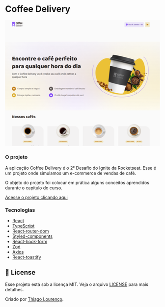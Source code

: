# Coffee Delivery

<div>
  <img src="./github/coffee_delivery.png">
</div>

### O projeto

A aplicação Coffee Delivery é o 2° Desafio do Ignite da Rocketseat. Esse é um projeto onde simulamos um e-commerce de vendas de café.

O objeto do projeto foi colocar em prática alguns conceitos aprendidos durante o capitulo do curso.

[Acesse o projeto clicando aqui](https://coffee-delivery-thilourenco.vercel.app/)

### Tecnologias 

- [React](https://pt-br.reactjs.org/)
- [TypeScript](https://www.typescriptlang.org/)
- [React-router-dom](https://reactrouter.com/en/main)
- [Styled-components](https://styled-components.com/)
- [React-hook-form](https://react-hook-form.com/)
- [Zod](https://zod.dev/) 
- [Axios](https://axios-http.com/ptbr/docs/intro)
- [React-toastify](https://fkhadra.github.io/react-toastify/introduction)


## :memo: License

Esse projeto está sob a licença MIT. Veja o arquivo [LICENSE](LICENSE) para mais detalhes.

Criado por [Thiago Lourenço](https://github.com/ThiLourenco).
